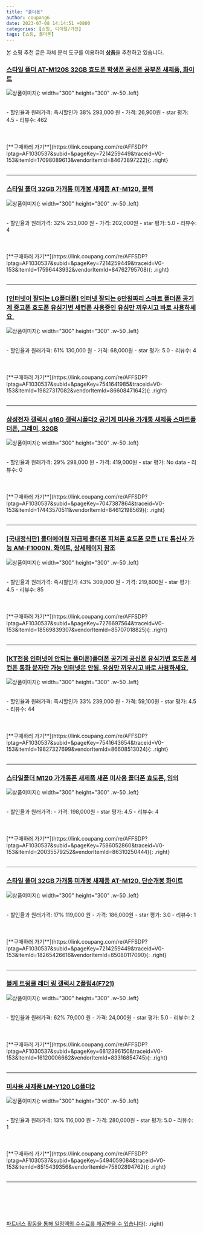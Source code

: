 ```yaml
---
title: "폴더폰"
author: coupang6
date: 2023-07-08 14:14:51 +0800
categories: [쇼핑, 디이털/가전]
tags: [쇼핑, 폴더폰]
---
```


본 쇼핑 추천 글은 자체 분석 도구를 이용하여 [**상품**](https://link.coupang.com/a/bao1ui)을 추천하고 있습니다.

### [스타일 폴더 AT-M120S 32GB 효도폰 학생폰 공신폰 공부폰 새제품, 화이트](https://link.coupang.com/re/AFFSDP?lptag=AF1030537&subid=&pageKey=7214259449&traceid=V0-153&itemId=17098089613&vendorItemId=84673897222)

![상품이미지](https://thumbnail6.coupangcdn.com/thumbnails/remote/230x230ex/image/vendor_inventory/6d3c/8cdb954750a4824217476386e77b3548a973e1d6624d7b78f558b70ec476.jpg){: width="300" height="300" .w-50 .left}


<br>
- 할인율과 원래가격: 즉시할인가 38%  293,000   원
- 가격: 26,900원
- star 평가: 4.5
- 리뷰수: 462
<br>
<br>
<br>
<br>
[**구매하러 가기**](https://link.coupang.com/re/AFFSDP?lptag=AF1030537&subid=&pageKey=7214259449&traceid=V0-153&itemId=17098089613&vendorItemId=84673897222){: .right}
<br>
<br>

---

### [스타일 폴더 32GB 가개통 미개봉 새제품 AT-M120, 블랙](https://link.coupang.com/re/AFFSDP?lptag=AF1030537&subid=&pageKey=7214259449&traceid=V0-153&itemId=17596443932&vendorItemId=84762795708)

![상품이미지](https://thumbnail9.coupangcdn.com/thumbnails/remote/230x230ex/image/vendor_inventory/89cf/c79019f406c230d06861beebca0be9902d57b05928d25e873ed463d08e11.jpg){: width="300" height="300" .w-50 .left}


<br>
- 할인율과 원래가격: 32%  253,000   원
- 가격: 202,000원
- star 평가: 5.0
- 리뷰수: 4
<br>
<br>
<br>
<br>
[**구매하러 가기**](https://link.coupang.com/re/AFFSDP?lptag=AF1030537&subid=&pageKey=7214259449&traceid=V0-153&itemId=17596443932&vendorItemId=84762795708){: .right}
<br>
<br>

---

### [[인터넷이 잘되는 LG폴더폰] 인터넷 잘되는 6만원짜리 스마트 폴더폰 공기계 중고폰 효도폰 유심기변 세컨폰 사용중인 유심만 끼우시고 바로 사용하세요.](https://link.coupang.com/re/AFFSDP?lptag=AF1030537&subid=&pageKey=7541641985&traceid=V0-153&itemId=19827317082&vendorItemId=86608471642)

![상품이미지](https://thumbnail10.coupangcdn.com/thumbnails/remote/230x230ex/image/vendor_inventory/3f24/604a0deb789554b41a7f572d837c6b00e80ba33ef47a024b455df2b531ae.jpg){: width="300" height="300" .w-50 .left}


<br>
- 할인율과 원래가격: 61%  130,000   원
- 가격: 68,000원
- star 평가: 5.0
- 리뷰수: 4
<br>
<br>
<br>
<br>
[**구매하러 가기**](https://link.coupang.com/re/AFFSDP?lptag=AF1030537&subid=&pageKey=7541641985&traceid=V0-153&itemId=19827317082&vendorItemId=86608471642){: .right}
<br>
<br>

---

### [삼성전자 갤럭시 g160 갤럭시폴더2 공기계 미사용 가개통 새제품 스마트폴더폰, 그레이, 32GB](https://link.coupang.com/re/AFFSDP?lptag=AF1030537&subid=&pageKey=7047387864&traceid=V0-153&itemId=17443570511&vendorItemId=84612198569)

![상품이미지](https://thumbnail9.coupangcdn.com/thumbnails/remote/230x230ex/image/vendor_inventory/fdb1/ecd6bdc6250e4d31a038085d2c6f1d24cf74f2e9af5763421f01d6180b4a.jpeg){: width="300" height="300" .w-50 .left}


<br>
- 할인율과 원래가격: 29%  298,000   원
- 가격: 419,000원
- star 평가: No data
- 리뷰수: 0
<br>
<br>
<br>
<br>
[**구매하러 가기**](https://link.coupang.com/re/AFFSDP?lptag=AF1030537&subid=&pageKey=7047387864&traceid=V0-153&itemId=17443570511&vendorItemId=84612198569){: .right}
<br>
<br>

---

### [[국내정식판] 폴더에이원 자급제 폴더폰 피쳐폰 효도폰 모든 LTE 통신사 가능 AM-F1000N, 화이트, 상세페이지 참조](https://link.coupang.com/re/AFFSDP?lptag=AF1030537&subid=&pageKey=7276697564&traceid=V0-153&itemId=18569839307&vendorItemId=85707018825)

![상품이미지](https://thumbnail6.coupangcdn.com/thumbnails/remote/230x230ex/image/vendor_inventory/eab6/086a9336a94b7149c2aedc2d73dc324bbfd524778c2d055c821e7822ab8a.jpg){: width="300" height="300" .w-50 .left}


<br>
- 할인율과 원래가격: 즉시할인가 43%  309,000   원
- 가격: 219,800원
- star 평가: 4.5
- 리뷰수: 85
<br>
<br>
<br>
<br>
[**구매하러 가기**](https://link.coupang.com/re/AFFSDP?lptag=AF1030537&subid=&pageKey=7276697564&traceid=V0-153&itemId=18569839307&vendorItemId=85707018825){: .right}
<br>
<br>

---

### [[KT전용 인터넷이 안되는 폴더폰]폴더폰 공기계 공신폰 유심기변 효도폰 세컨폰 통화 문자만 가능 인터넷은 안됨. 유심만 끼우시고 바로 사용하세요.](https://link.coupang.com/re/AFFSDP?lptag=AF1030537&subid=&pageKey=7541643654&traceid=V0-153&itemId=19827327699&vendorItemId=86608513024)

![상품이미지](https://thumbnail10.coupangcdn.com/thumbnails/remote/230x230ex/image/vendor_inventory/d4e6/576af2f49fa9278b3dea5d4f09986aef6ed7a0f3aa3c63ffa5f804fbbcd8.png){: width="300" height="300" .w-50 .left}


<br>
- 할인율과 원래가격: 즉시할인가 33%  239,000   원
- 가격: 59,100원
- star 평가: 4.5
- 리뷰수: 44
<br>
<br>
<br>
<br>
[**구매하러 가기**](https://link.coupang.com/re/AFFSDP?lptag=AF1030537&subid=&pageKey=7541643654&traceid=V0-153&itemId=19827327699&vendorItemId=86608513024){: .right}
<br>
<br>

---

### [스타일폴더 M120 가개통폰 새제품 새폰 미사용 폴더폰 효도폰, 임의](https://link.coupang.com/re/AFFSDP?lptag=AF1030537&subid=&pageKey=7586052860&traceid=V0-153&itemId=20035579252&vendorItemId=86310250444)

![상품이미지](https://thumbnail8.coupangcdn.com/thumbnails/remote/230x230ex/image/vendor_inventory/74da/7761b818c37376ce60bd9c32883e72bcf8ee6258d9e7816210802e1c2557.jpg){: width="300" height="300" .w-50 .left}


<br>
- 할인율과 원래가격: 
- 가격: 198,000원
- star 평가: 4.5
- 리뷰수: 4
<br>
<br>
<br>
<br>
[**구매하러 가기**](https://link.coupang.com/re/AFFSDP?lptag=AF1030537&subid=&pageKey=7586052860&traceid=V0-153&itemId=20035579252&vendorItemId=86310250444){: .right}
<br>
<br>

---

### [스타일 폴더 32GB 가개통 미개봉 새제품 AT-M120, 단순개봉 화이트](https://link.coupang.com/re/AFFSDP?lptag=AF1030537&subid=&pageKey=7214259449&traceid=V0-153&itemId=18265426616&vendorItemId=85080117090)

![상품이미지](https://thumbnail9.coupangcdn.com/thumbnails/remote/230x230ex/image/vendor_inventory/89cf/c79019f406c230d06861beebca0be9902d57b05928d25e873ed463d08e11.jpg){: width="300" height="300" .w-50 .left}


<br>
- 할인율과 원래가격: 17%  119,000   원
- 가격: 186,000원
- star 평가: 3.0
- 리뷰수: 1
<br>
<br>
<br>
<br>
[**구매하러 가기**](https://link.coupang.com/re/AFFSDP?lptag=AF1030537&subid=&pageKey=7214259449&traceid=V0-153&itemId=18265426616&vendorItemId=85080117090){: .right}
<br>
<br>

---

### [볼케 트윙클 레더 링 갤럭시 Z플립4(F721)](https://link.coupang.com/re/AFFSDP?lptag=AF1030537&subid=&pageKey=6812396150&traceid=V0-153&itemId=16120006662&vendorItemId=83316854745)

![상품이미지](https://thumbnail10.coupangcdn.com/thumbnails/remote/230x230ex/image/vendor_inventory/fe67/a4190e56508772ae2de7ce07ed2e25b9fceb251b569b316199131d487431.jpg){: width="300" height="300" .w-50 .left}


<br>
- 할인율과 원래가격: 62%  79,000   원
- 가격: 24,000원
- star 평가: 5.0
- 리뷰수: 2
<br>
<br>
<br>
<br>
[**구매하러 가기**](https://link.coupang.com/re/AFFSDP?lptag=AF1030537&subid=&pageKey=6812396150&traceid=V0-153&itemId=16120006662&vendorItemId=83316854745){: .right}
<br>
<br>

---

### [미사용 새제품 LM-Y120 LG폴더2](https://link.coupang.com/re/AFFSDP?lptag=AF1030537&subid=&pageKey=5494059084&traceid=V0-153&itemId=8515439356&vendorItemId=75802894762)

![상품이미지](https://thumbnail6.coupangcdn.com/thumbnails/remote/230x230ex/image/vendor_inventory/a073/062bb0f420ec302318d2c26dfb8b85dcee01d9ac8f08b0e6ff816b2559ad.jpeg){: width="300" height="300" .w-50 .left}


<br>
- 할인율과 원래가격: 13%  116,000   원
- 가격: 280,000원
- star 평가: 5.0
- 리뷰수: 1
<br>
<br>
<br>
<br>
[**구매하러 가기**](https://link.coupang.com/re/AFFSDP?lptag=AF1030537&subid=&pageKey=5494059084&traceid=V0-153&itemId=8515439356&vendorItemId=75802894762){: .right}
<br>
<br>

---
<br><br><br><br><br> [파트너스 활동을 통해 일정액의 수수료를 제공받을 수 있습니다](https://link.coupang.com/a/bao1ui){: .right}